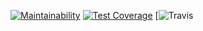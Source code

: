 [![Maintainability](https://api.codeclimate.com/v1/badges/831efc55a0d81bc1de52/maintainability)](https://codeclimate.com/github/TakiraDevelop/python-project-lvl1/maintainability)
[![Test Coverage](https://api.codeclimate.com/v1/badges/831efc55a0d81bc1de52/test_coverage)](https://codeclimate.com/github/TakiraDevelop/python-project-lvl1/test_coverage)
[![Travis](https://travis-ci.org/TakiraDevelop/python-project-lvl1.svg?branch=master)
